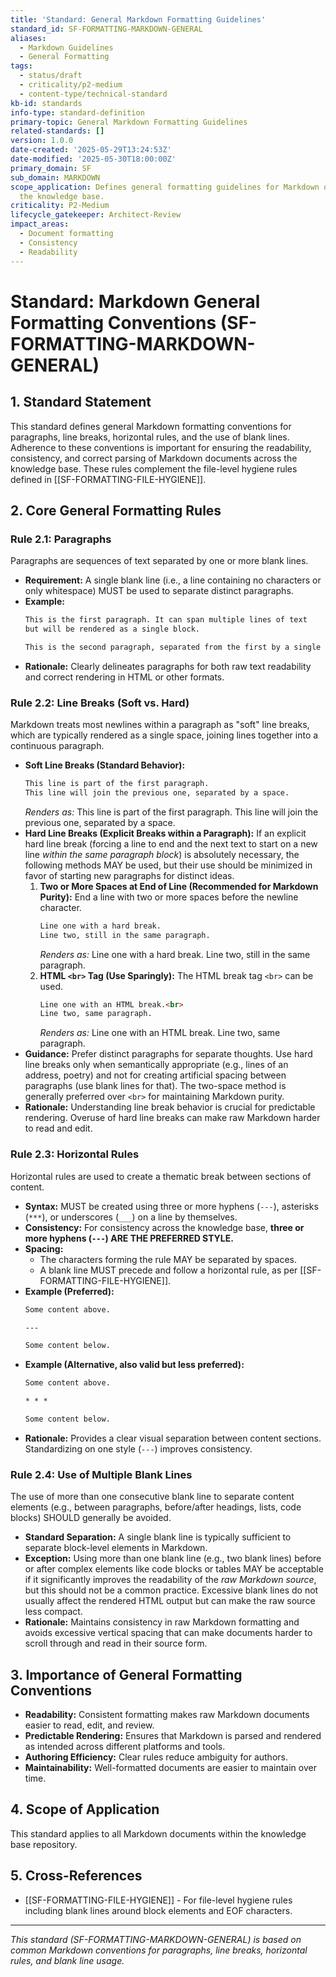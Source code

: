 ```yaml
---
title: 'Standard: General Markdown Formatting Guidelines'
standard_id: SF-FORMATTING-MARKDOWN-GENERAL
aliases:
  - Markdown Guidelines
  - General Formatting
tags:
  - status/draft
  - criticality/p2-medium
  - content-type/technical-standard
kb-id: standards
info-type: standard-definition
primary-topic: General Markdown Formatting Guidelines
related-standards: []
version: 1.0.0
date-created: '2025-05-29T13:24:53Z'
date-modified: '2025-05-30T18:00:00Z'
primary_domain: SF
sub_domain: MARKDOWN
scope_application: Defines general formatting guidelines for Markdown documents in
  the knowledge base.
criticality: P2-Medium
lifecycle_gatekeeper: Architect-Review
impact_areas:
  - Document formatting
  - Consistency
  - Readability
---
```

# Standard: Markdown General Formatting Conventions (SF-FORMATTING-MARKDOWN-GENERAL)

## 1. Standard Statement

This standard defines general Markdown formatting conventions for paragraphs, line breaks, horizontal rules, and the use of blank lines. Adherence to these conventions is important for ensuring the readability, consistency, and correct parsing of Markdown documents across the knowledge base. These rules complement the file-level hygiene rules defined in [[SF-FORMATTING-FILE-HYGIENE]].

## 2. Core General Formatting Rules

### Rule 2.1: Paragraphs
Paragraphs are sequences of text separated by one or more blank lines.
*   **Requirement:** A single blank line (i.e., a line containing no characters or only whitespace) MUST be used to separate distinct paragraphs.
*   **Example:**
    ```markdown
    This is the first paragraph. It can span multiple lines of text
    but will be rendered as a single block.

    This is the second paragraph, separated from the first by a single blank line.
    ```
*   **Rationale:** Clearly delineates paragraphs for both raw text readability and correct rendering in HTML or other formats.

### Rule 2.2: Line Breaks (Soft vs. Hard)
Markdown treats most newlines within a paragraph as "soft" line breaks, which are typically rendered as a single space, joining lines together into a continuous paragraph.
*   **Soft Line Breaks (Standard Behavior):**
    ```markdown
    This line is part of the first paragraph.
    This line will join the previous one, separated by a space.
    ```
    *Renders as:* This line is part of the first paragraph. This line will join the previous one, separated by a space.
*   **Hard Line Breaks (Explicit Breaks within a Paragraph):**
    If an explicit hard line break (forcing a line to end and the next text to start on a new line *within the same paragraph block*) is absolutely necessary, the following methods MAY be used, but their use should be minimized in favor of starting new paragraphs for distinct ideas.
    1.  **Two or More Spaces at End of Line (Recommended for Markdown Purity):** End a line with two or more spaces before the newline character.
        ```markdown
        Line one with a hard break.  
        Line two, still in the same paragraph.
        ```
        *Renders as:*
        Line one with a hard break.
        Line two, still in the same paragraph.
    2.  **HTML `<br>` Tag (Use Sparingly):** The HTML break tag `<br>` can be used.
        ```markdown
        Line one with an HTML break.<br>
        Line two, same paragraph.
        ```
        *Renders as:*
        Line one with an HTML break.
        Line two, same paragraph.
*   **Guidance:** Prefer distinct paragraphs for separate thoughts. Use hard line breaks only when semantically appropriate (e.g., lines of an address, poetry) and not for creating artificial spacing between paragraphs (use blank lines for that). The two-space method is generally preferred over `<br>` for maintaining Markdown purity.
*   **Rationale:** Understanding line break behavior is crucial for predictable rendering. Overuse of hard line breaks can make raw Markdown harder to read and edit.

### Rule 2.3: Horizontal Rules
Horizontal rules are used to create a thematic break between sections of content.
*   **Syntax:** MUST be created using three or more hyphens (`---`), asterisks (`***`), or underscores (`___`) on a line by themselves.
*   **Consistency:** For consistency across the knowledge base, **three or more hyphens (`---`) ARE THE PREFERRED STYLE.**
*   **Spacing:**
    *   The characters forming the rule MAY be separated by spaces.
    *   A blank line MUST precede and follow a horizontal rule, as per [[SF-FORMATTING-FILE-HYGIENE]].
*   **Example (Preferred):**
    ```markdown
    Some content above.

    ---

    Some content below.
    ```
*   **Example (Alternative, also valid but less preferred):**
    ```markdown
    Some content above.

    * * *

    Some content below.
    ```
*   **Rationale:** Provides a clear visual separation between content sections. Standardizing on one style (`---`) improves consistency.

### Rule 2.4: Use of Multiple Blank Lines
The use of more than one consecutive blank line to separate content elements (e.g., between paragraphs, before/after headings, lists, code blocks) SHOULD generally be avoided.
*   **Standard Separation:** A single blank line is typically sufficient to separate block-level elements in Markdown.
*   **Exception:** Using more than one blank line (e.g., two blank lines) before or after complex elements like code blocks or tables MAY be acceptable if it significantly improves the readability of the *raw Markdown source*, but this should not be a common practice. Excessive blank lines do not usually affect the rendered HTML output but can make the raw source less compact.
*   **Rationale:** Maintains consistency in raw Markdown formatting and avoids excessive vertical spacing that can make documents harder to scroll through and read in their source form.

## 3. Importance of General Formatting Conventions

*   **Readability:** Consistent formatting makes raw Markdown documents easier to read, edit, and review.
*   **Predictable Rendering:** Ensures that Markdown is parsed and rendered as intended across different platforms and tools.
*   **Authoring Efficiency:** Clear rules reduce ambiguity for authors.
*   **Maintainability:** Well-formatted documents are easier to maintain over time.

## 4. Scope of Application

This standard applies to all Markdown documents within the knowledge base repository.

## 5. Cross-References
- [[SF-FORMATTING-FILE-HYGIENE]] - For file-level hygiene rules including blank lines around block elements and EOF characters.

---
*This standard (SF-FORMATTING-MARKDOWN-GENERAL) is based on common Markdown conventions for paragraphs, line breaks, horizontal rules, and blank line usage.*
